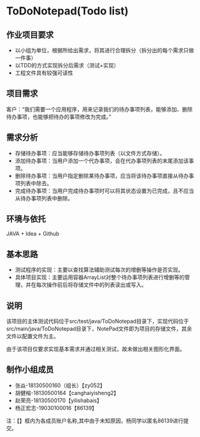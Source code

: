 # ToDoNotepad(Todo list)

## 作业项目要求
* 以小组为单位，根据所给出需求，将其进行合理拆分（拆分出的每个需求只做一件事）
* 以TDD的方式实现拆分后需求（测试+实现）
* 工程文件具有较强可读性

## 项目需求
客户：“我们需要一个应用程序，用来记录我们的待办事项列表，能够添加、删除待办事项，也能够把待办的事项修改为完成。”

## 需求分析
* 存储待办事项：应当能够存储待办事项列表（以文件方式存储）。
* 添加待办事项：当用户添加一个代办事项，会在代办事项列表的末尾添加该事项。
* 删除待办事项：当用户指定删除某待办事项，应当将该待办事项直接从待办事项列表中除去。
* 完成待办事项：当用户完成待办事项时可以将其状态设置为已完成，且不应当从待办事项列表中删除。

## 环境与依托
JAVA + Idea + Github

## 基本思路
* 测试程序的实现：主要以查找算法辅助测试每次的增删等操作是否实现。
* 具体项目实现：主要运用容器ArrayList对整个待办事项列表进行增删等的管理，并在每次操作前后将存储文件中的列表读出或写入。

## 说明
该项目的主体测试代码位于src/test/java/ToDoNotepad目录下，实现代码位于src/main/java/ToDoNotepad目录下，NotePad文件即为项目的存储文件，其余文件以配置文件为主。

由于该项目仅要求实现基本需求并通过相关测试，故未做出相关图形化界面。

## 制作小组成员
* 张焱-18130500160（组长）【zy052】
* 胡健榕-18130500164【canghaiyisheng2】
* 赵荣亮-18130500170【yilishabais】
* 杨正宏志-19030100016【86139】

注：【】框内为各成员账户名称,其中由于未知原因，杨同学以匿名86139进行提交。
